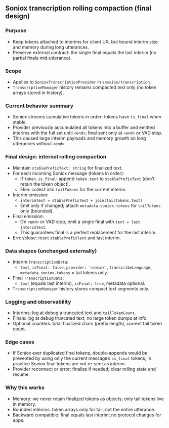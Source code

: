 ## Soniox transcription rolling compaction (final design)

### Purpose

- Keep tokens attached to interims for client UX, but bound interim size and memory during long utterances.
- Preserve external contract: the single final equals the last interim (no partial finals mid‑utterance).

### Scope

- Applies to `SonioxTranscriptionProvider` in `session/transcription`.
- `TranscriptionManager` history remains compacted text only (no token arrays stored in history).

### Current behavior summary

- Soniox streams cumulative tokens in order; tokens have `is_final` when stable.
- Provider previously accumulated all tokens into a buffer and emitted interims with the full set until `<end>`; final sent only at `<end>` or VAD stop.
- This caused large interim payloads and memory growth on long utterances without `<end>`.

### Final design: internal rolling compaction

- Maintain `stablePrefixText: string` for finalized text.
- For each incoming Soniox message (tokens in order):
  - If `token.is_final`: append `token.text` to `stablePrefixText` (don’t retain the token object).
  - Else: collect into `tailTokens` for the current interim.
- Interim emission:
  - `interimText = stablePrefixText + join(tailTokens.text)`
  - Emit only if changed; attach `metadata.soniox.tokens` for `tailTokens` only (bounded).
- Final emission:
  - On `<end>` or VAD stop, emit a single final with `text = last interimText`.
  - This guarantees final is a perfect replacement for the last interim.
- Error/close: reset `stablePrefixText` and last interim.

### Data shapes (unchanged externally)

- Interim `TranscriptionData`:
  - `text`, `isFinal: false`, `provider: 'soniox'`, `transcribeLanguage`, `metadata.soniox.tokens` = tail tokens only.
- Final `TranscriptionData`:
  - `text` (equals last interim), `isFinal: true`, metadata optional.
- `TranscriptionManager` history stores compact text segments only.

### Logging and observability

- Interims: log at debug a truncated text and `tailTokenCount`.
- Finals: log at debug truncated text; no large token dumps at info.
- Optional counters: total finalized chars (prefix length), current tail token count.

### Edge cases

- If Soniox ever duplicated final tokens, double-appends would be prevented by using only the current message’s `is_final` tokens; in practice Soniox final tokens are not re-sent as interim.
- Provider reconnect or error: finalize if needed; clear rolling state and resume.

### Why this works

- Memory: we never retain finalized tokens as objects; only tail tokens live in memory.
- Bounded interims: token arrays only for tail, not the entire utterance.
- Backward compatible: final equals last interim; no protocol changes for apps.
